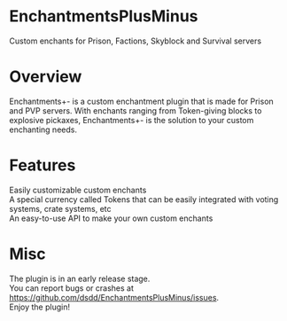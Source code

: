# EnchantmentsPlusMinus
Custom enchants for Prison, Factions, Skyblock and Survival servers

# Overview
Enchantments+- is a custom enchantment plugin that is made for Prison and PVP servers. With enchants ranging from Token-giving blocks to explosive pickaxes, Enchantments+- is the solution to your custom enchanting needs.

# Features
Easily customizable custom enchants  
A special currency called Tokens that can be easily integrated with voting systems, crate systems, etc  
An easy-to-use API to make your own custom enchants  

# Misc
The plugin is in an early release stage.  
You can report bugs or crashes at https://github.com/dsdd/EnchantmentsPlusMinus/issues.  
Enjoy the plugin!  
